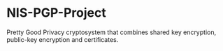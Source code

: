 # NIS-PGP-Project
Pretty Good Privacy cryptosystem that combines shared key encryption, public-key encryption and certificates.

